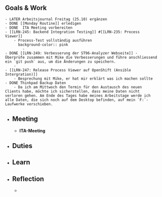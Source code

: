 ## Goals & Work
	- LATER Arbeitsjournal Freitag (25.10) ergänzen
	- DONE [[Monday Routine]] erledigen
	- DONE  ITA Meeting vorbereiten
	- [[LRN-245: Backend Integration Testing]] #[[LRN-235: Process Viewer]]
		- Process-Test vollständig ausführen
		  background-color:: pink
			-
	- DONE [[LRN-249: Verbesserung der ST96-Analyzer Webseite]] - Überprüfe zusammen mit Mike die Verbesserungen und führe anschliessend ein `git push` aus, um die Änderungen zu speichern.
		-
	- [[LRN-247: Release Process Viewer auf OpenShift (Ansible Intergration)]]
		- Besprechung mit Mike, er hat mir erklärt was ich machen sollte
	- DONE Thinkpad Backup Daten
		- Da ich am Mittwoch den Termin für den Austausch des neuen Clients habe, möchte ich sicherstellen, dass meine Daten nicht verloren gehen. Am Ende des Tages habe meines Arbeitstage werde ich alle Daten, die sich noch auf dem Desktop befinden, auf mein `F:`-Laufwerke verschieben.
- ## Meeting
	- **ITA-Meeting**
- ## Duties
- ## Learn
- ## Reflection
	-